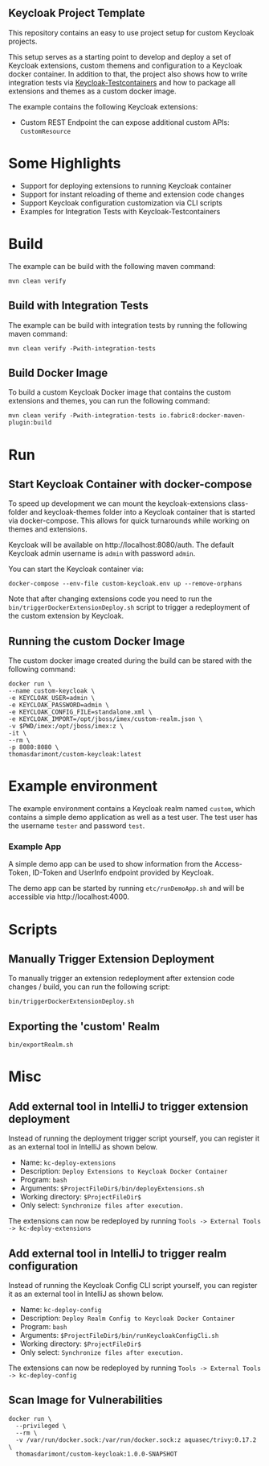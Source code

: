 Keycloak Project Template
---

This repository contains an easy to use project setup for custom Keycloak projects.

This setup serves as a starting point to develop and deploy a set of Keycloak extensions, custom themens and configuration to a Keycloak docker container.
In addition to that, the project also shows how to write integration tests via [Keycloak-Testcontainers](https://github.com/dasniko/testcontainers-keycloak) and how to package all extensions and themes as a
custom docker image.

The example contains the following Keycloak extensions:
- Custom REST Endpoint the can expose additional custom APIs: `CustomResource`

# Some Highlights
- Support for deploying extensions to running Keycloak container
- Support for instant reloading of theme and extension code changes
- Support Keycloak configuration customization via CLI scripts
- Examples for Integration Tests with Keycloak-Testcontainers


# Build
The example can be build with the following maven command:
```
mvn clean verify
```

## Build with Integration Tests
The example can be build with integration tests by running the following maven command:
```
mvn clean verify -Pwith-integration-tests
```

## Build Docker Image
To build a custom Keycloak Docker image that contains the custom extensions and themes, you can run the following command:
```
mvn clean verify -Pwith-integration-tests io.fabric8:docker-maven-plugin:build
```

# Run

## Start Keycloak Container with docker-compose

To speed up development we can mount the keycloak-extensions class-folder and keycloak-themes folder into
a Keycloak container that is started via docker-compose. This allows for quick turnarounds while working on themes
and extensions.

Keycloak will be available on http://localhost:8080/auth.
The default Keycloak admin username is `admin` with password `admin`.

You can start the Keycloak container via:
```
docker-compose --env-file custom-keycloak.env up --remove-orphans
```

Note that after changing extensions code you need to run the `bin/triggerDockerExtensionDeploy.sh` script to trigger
a redeployment of the custom extension by Keycloak. 

## Running the custom Docker Image

The custom docker image created during the build can be stared with the following command:
```
docker run \
--name custom-keycloak \
-e KEYCLOAK_USER=admin \
-e KEYCLOAK_PASSWORD=admin \
-e KEYCLOAK_CONFIG_FILE=standalone.xml \
-e KEYCLOAK_IMPORT=/opt/jboss/imex/custom-realm.json \
-v $PWD/imex:/opt/jboss/imex:z \
-it \
--rm \
-p 8080:8080 \
thomasdarimont/custom-keycloak:latest
```

# Example environment

The example environment contains a Keycloak realm named `custom`, which contains a simple demo application as well as a test user.
The test user has the username `tester` and password `test`.

### Example App

A simple demo app can be used to show information from the Access-Token, ID-Token and UserInfo endpoint provided by Keycloak.

The demo app can be started by running `etc/runDemoApp.sh` and will be accessible via http://localhost:4000.

# Scripts

## Manually Trigger Extension Deployment

To manually trigger an extension redeployment after extension code changes / build, you can run the following script:
```
bin/triggerDockerExtensionDeploy.sh
```

## Exporting the 'custom' Realm
```
bin/exportRealm.sh
```

# Misc

## Add external tool in IntelliJ to trigger extension deployment

Instead of running the deployment trigger script yourself, you can register it as an external tool in IntelliJ as shown below.

- Name: `kc-deploy-extensions`
- Description: `Deploy Extensions to Keycloak Docker Container`
- Program: `bash`
- Arguments: `$ProjectFileDir$/bin/deployExtensions.sh`
- Working directory: `$ProjectFileDir$`
- Only select: `Synchronize files after execution.`

The extensions can now be redeployed by running `Tools -> External Tools -> kc-deploy-extensions`

## Add external tool in IntelliJ to trigger realm configuration

Instead of running the Keycloak Config CLI script yourself, you can register it as an external tool in IntelliJ as shown below.

- Name: `kc-deploy-config`
- Description: `Deploy Realm Config to Keycloak Docker Container`
- Program: `bash`
- Arguments: `$ProjectFileDir$/bin/runKeycloakConfigCli.sh`
- Working directory: `$ProjectFileDir$`
- Only select: `Synchronize files after execution.`

The extensions can now be redeployed by running `Tools -> External Tools -> kc-deploy-config`

## Scan Image for Vulnerabilities

```
docker run \
  --privileged \
  --rm \
  -v /var/run/docker.sock:/var/run/docker.sock:z aquasec/trivy:0.17.2 \
  thomasdarimont/custom-keycloak:1.0.0-SNAPSHOT
```